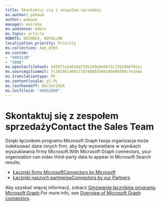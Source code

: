 ```yaml
---
title: Skontaktuj się z zespołem sprzedaży
ms.author: pebaum
author: pebaum
manager: mnirkhe
ms.audience: Admin
ms.topic: article
ROBOTS: NOINDEX, NOFOLLOW
localization_priority: Priority
ms.collection: Adm_O365
ms.custom:
- "9003120"
- "5898"
ms.openlocfilehash: b45071a3a03daf55b109e9e9b73c7262868f82ac
ms.sourcegitcommit: 7c3819614681716748802b04240e80f0dc7e1e8a
ms.translationtype: MT
ms.contentlocale: pl-PL
ms.lasthandoff: 06/24/2020
ms.locfileid: "44932080"
---
```

# <a name="contact-the-sales-team"></a><span data-ttu-id="eff3c-102">Skontaktuj się z zespołem sprzedaży</span><span class="sxs-lookup"><span data-stu-id="eff3c-102">Contact the Sales Team</span></span>

<span data-ttu-id="eff3c-103">Dzięki łącznikom programu Microsoft Graph twoja organizacja może indeksować dane innych firm, aby były wyświetlane w wynikach wyszukiwania firmy Microsoft.</span><span class="sxs-lookup"><span data-stu-id="eff3c-103">With Microsoft Graph connectors, your organization can index third-party data to appear in Microsoft Search results.</span></span>

- [<span data-ttu-id="eff3c-104">Łączniki firmy Microsoft</span><span class="sxs-lookup"><span data-stu-id="eff3c-104">Connectors by Microsoft</span></span>](https://docs.microsoft.com/microsoftsearch/connectors-gallery#Microsoft)
- [<span data-ttu-id="eff3c-105">Łączniki naszych partnerów</span><span class="sxs-lookup"><span data-stu-id="eff3c-105">Connectors by our Partners</span></span>](https://docs.microsoft.com/microsoftsearch/connectors-gallery#Partners)

<span data-ttu-id="eff3c-106">Aby uzyskać więcej informacji, zobacz [Omówienie łączników programu Microsoft Graph](https://docs.microsoft.com/microsoftsearch/connectors-overview).</span><span class="sxs-lookup"><span data-stu-id="eff3c-106">For more info, see [Overview of Microsoft Graph connectors](https://docs.microsoft.com/microsoftsearch/connectors-overview).</span></span>
